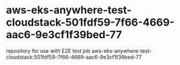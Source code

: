 # aws-eks-anywhere-test-cloudstack-501fdf59-7f66-4669-aac6-9e3cf1f39bed-77
repository for use with E2E test job aws-eks-anywhere-test-cloudstack:501fdf59-7f66-4669-aac6-9e3cf1f39bed-77
